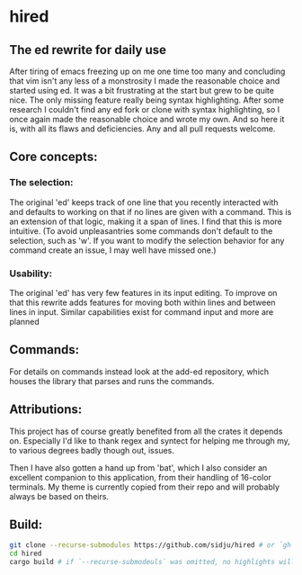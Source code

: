 # hired
## The ed rewrite for daily use

After tiring of emacs freezing up on me one time too many and concluding that vim isn't any less of a monstrosity I made the reasonable choice and started using ed.
It was a bit frustrating at the start but grew to be quite nice. The only missing feature really being syntax highlighting. After some research I couldn't find any ed fork or clone with syntax highlighting, so I once again made the reasonable choice and wrote my own.
And so here it is, with all its flaws and deficiencies. Any and all pull requests welcome.

## Core concepts:
### The selection:
The original 'ed' keeps track of one line that you recently interacted with and defaults to working on that if no
lines are given with a command. This is an extension of that logic, making it a span of lines. I find that this
is more intuitive.
(To avoid unpleasantries some commands don't default to the selection, such as 'w'. If you want to modify
the selection behavior for any command create an issue, I may well have missed one.)

### Usability:
The original 'ed' has very few features in its input editing. To improve on that this rewrite adds features
for moving both within lines and between lines in input. Similar capabilities exist for command input and
more are planned

## Commands:
For details on commands instead look at the add-ed repository, which houses the library that parses and runs
the commands.

## Attributions:
This project has of course greatly benefited from all the crates it depends on. Especially I'd like to thank regex and syntect for helping me through my, to various degrees badly though out, issues.

Then I have also gotten a hand up from 'bat', which I also consider an excellent companion to this application, from their handling of 16-color terminals. My theme is currently copied from their repo and will probably always be based on theirs.

## Build:

```sh
git clone --recurse-submodules https://github.com/sidju/hired # or `gh repo clone sidju/hired -- --recurse-submodules`
cd hired
cargo build # if `--recurse-submodeuls` was omitted, no highlights will be available.
```
